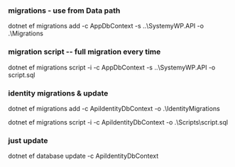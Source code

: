 ﻿### migrations - use from Data path

dotnet ef migrations add <name> -c AppDbContext -s ..\SystemyWP.API -o .\Migrations

### migration script -- full migration every time

dotnet ef migrations script -i -c AppDbContext -s ..\SystemyWP.API -o script.sql

### identity migrations & update

dotnet ef migrations add <name> -c ApiIdentityDbContext -o .\IdentityMigrations

dotnet ef migrations script -i -c ApiIdentityDbContext -o .\Scripts\script.sql

### just update

dotnet ef database update -c ApiIdentityDbContext







